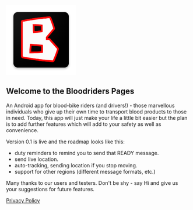 ![Logo](ic_launcher.png)

## Welcome to the Bloodriders Pages

An Android app for blood-bike riders (and drivers!) - those marvellous individuals who give up their own time to transport blood products to those in need. Today, this app will just make your life a little bit easier but the plan is to add further features which will add to your safety as well as convenience.

Version 0.1 is live and the roadmap looks like this:
- duty reminders to remind you to send that READY message.
- send live location.
- auto-tracking, sending location if you stop moving.
- support for other regions (different message formats, etc.)
 
Many thanks to our users and testers. Don't be shy - say Hi and give us your suggestions for future features.

[Privacy Policy](https://roxburd.github.io/bloodriders/privacy)

